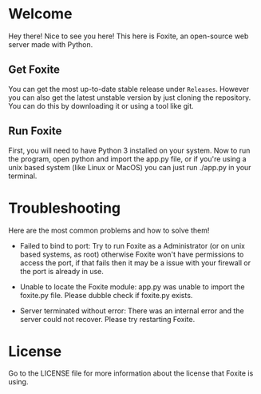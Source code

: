 # Welcome
Hey there! Nice to see you here!
This here is Foxite, an open-source web server made with Python.

## Get Foxite
You can get the most up-to-date stable release under `Releases`.
However you can also get the latest unstable version by just cloning the repository. You can do this by downloading it or using a tool like git.

## Run Foxite
First, you will need to have Python 3 installed on your system.
Now to run the program, open python and import the app.py file, or if you're using a unix based system (like Linux or MacOS) you can just run ./app.py in your terminal.

# Troubleshooting
Here are the most common problems and how to solve them!

- Failed to bind to port:
Try to run Foxite as a Administrator (or on unix based systems, as root) otherwise Foxite won't have permissions to access the port, if that fails then it may be a issue with your firewall or the port is already in use.

- Unable to locate the Foxite module:
app.py was unable to import the foxite.py file. Please dubble check if foxite.py exists.

- Server terminated without error:
There was an internal error and the server could not recover. Please try restarting Foxite.

# License
Go to the LICENSE file for more information about the license that Foxite is using.
